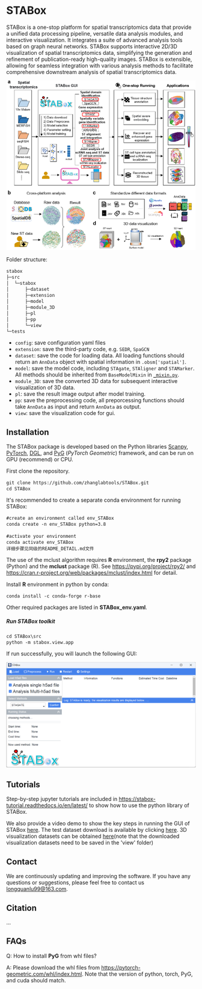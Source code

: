 # STABox

STABox is a one-stop platform for spatial transcriptomics data that provide a unified data processing pipeline, versatile data analysis modules, and interactive visualization. It integrates a suite of advanced analysis tools based on graph neural networks. STABox supports interactive 2D/3D visualization of spatial transcriptomics data, simplifying the generation and refinement of publication-ready high-quality images. STABox is extensible, allowing for seamless integration with various analysis methods to facilitate comprehensive downstream analysis of spatial transcriptomics data. 

![image-20240529151225098](/STABox_overview.png)

Folder structure: 

```
stabox
├─src
│  └─stabox
│      ├─dataset
│      ├─extension
│      ├─model
│      ├─module_3D
│      ├─pl
│      ├─pp
│      └─view
└─tests
```
- `config`: save configuration yaml files
- `extension`: save the third-party code, e.g. `SEDR`, `SpaGCN`
- `dataset`: save the code for loading data. All loading functions should return an `AnnData` object with spatial information in `.obsm['spatial']`.
- `model`: save the model code, including `STAgate`, `STAligner` and `STAMarker`. 
All methods should be inherited from `BaseModelMixin` in [`_mixin.py`](./src/stabox/model/_mixin.py).
- `module_3D`: save the converted 3D data for subsequent interactive visualization of 3D data. 
- `pl`: save the result image output after model training.
- `pp`: save the preprocessing code, all preporcessing functions should take `AnnData` as input and return `AnnData` as output.
- `view`: save the visualization code for gui.

## Installation

The STABox package is developed based on the Python libraries [Scanpy](https://scanpy.readthedocs.io/en/stable/), [PyTorch](https://pytorch.org/), [DGL](https://github.com/dmlc/dgl/), and [PyG](https://github.com/pyg-team/pytorch_geometric) (*PyTorch Geometric*) framework, and can be run on GPU (recommend) or CPU.

First clone the repository. 

```
git clone https://github.com/zhanglabtools/STABox.git
cd STABox
```

It's recommended to create a separate conda environment for running STABox:

```
#create an environment called env_STABox
conda create -n env_STABox python=3.8

#activate your environment
conda activate env_STABox
详细步骤见同级的README_DETAIL.md文件

```



The use of the mclust algorithm requires **R** environment, the **rpy2** package (Python) and the **mclust** package (R). See https://pypi.org/project/rpy2/ and https://cran.r-project.org/web/packages/mclust/index.html for detail.

Install **R** environment in python by conda:

```
conda install -c conda-forge r-base
```

Other required packages are listed in **STABox_env.yaml**.



##### Run STABox toolkit

```
cd STABox\src
python -m stabox.view.app
```

If run successfully, you will launch the following GUI:

![image-20240529204657589](/STABox_GUI.png)



## Tutorials

Step-by-step jupyter tutorials are included in https://stabox-tutorial.readthedocs.io/en/latest/ to show how to use the python library of STABox.

We also provide a video demo to show the key steps in running the GUI of STABox [here](https://drive.google.com/drive/folders/1Hd5HqJsekoZ_0BBkuDIjolSAhsRAdy6y?usp=drive_link).
The test dataset download is available by clicking [here](https://drive.google.com/drive/folders/1qaULEZ7gpc32A7L9-d-Vgo3_Pxx5ri04?usp=drive_link).
3D visualization datasets can be obtained [here](https://drive.google.com/drive/folders/13L2hB8gIZwI9vq_xyM6SG4CaLi_lNjN6?usp=drive_link)(note that the downloaded visualization datasets need to be saved in the 'view' folder)




## Contact

We are continuously updating and improving the software. If you have any questions or suggestions, please feel free to contact us longquanlu99@163.com. 



## Citation

...

## FAQs

Q: How to install **PyG** from whl files?

A: Please download the whl files from https://pytorch-geometric.com/whl/index.html. Note that the version of python, torch, PyG, and cuda should match. 
